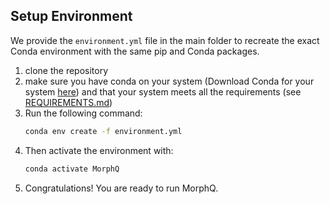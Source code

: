 ## Setup Environment

We provide the `environment.yml` file in the main folder to recreate the exact Conda environment with the same pip and Conda packages.


1. clone the repository
2. make sure you have conda on your system (Download Conda for your system [here](https://docs.conda.io/projects/conda/en/latest/user-guide/install/download.html)) and that your system meets all the requirements (see [REQUIREMENTS.md](REQUIREMENTS.md))
3. Run the following command:
    ```bash
    conda env create -f environment.yml
    ```
4. Then activate the environment with:
    ```bash
    conda activate MorphQ
    ```
5. Congratulations! You are ready to run MorphQ.

